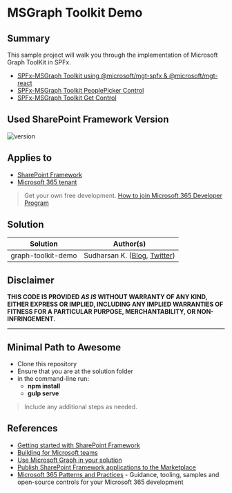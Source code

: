 # MSGraph Toolkit Demo

## Summary

This sample project will walk you through the implementation of Microsoft Graph ToolKit in SPFx. 
- [SPFx-MSGraph Toolkit using @microsoft/mgt-spfx & @microsoft/mgt-react](https://spknowledge.com/2021/09/30/spfx-msgraph-toolkit-using-microsoft-mgt-spfx-microsoft-mgt-react/)
- [SPFx-MSGraph Toolkit PeoplePicker Control](https://spknowledge.com/2021/10/05/spfx-msgraph-toolkit-peoplepicker-control/)
- [SPFx-MSGraph Toolkit Get Control](https://spknowledge.com/2021/10/11/spfx-msgraph-toolkit-get-control/)

## Used SharePoint Framework Version

![version](https://img.shields.io/npm/v/@microsoft/sp-component-base/latest?color=green)

## Applies to

- [SharePoint Framework](https://aka.ms/spfx)
- [Microsoft 365 tenant](https://docs.microsoft.com/en-us/sharepoint/dev/spfx/set-up-your-developer-tenant)

> Get your own free development. [How to join Microsoft 365 Developer Program](https://spknowledge.com/2021/09/27/how-to-join-microsoft-365-developer-program/)

## Solution

Solution|Author(s)
--------|---------
graph-toolkit-demo | Sudharsan K. ([Blog](https://spknowledge.com/), [Twitter](https://twitter.com/sudharsank))

## Disclaimer

**THIS CODE IS PROVIDED *AS IS* WITHOUT WARRANTY OF ANY KIND, EITHER EXPRESS OR IMPLIED, INCLUDING ANY IMPLIED WARRANTIES OF FITNESS FOR A PARTICULAR PURPOSE, MERCHANTABILITY, OR NON-INFRINGEMENT.**

---

## Minimal Path to Awesome

- Clone this repository
- Ensure that you are at the solution folder
- in the command-line run:
  - **npm install**
  - **gulp serve**

> Include any additional steps as needed.

## References

- [Getting started with SharePoint Framework](https://docs.microsoft.com/en-us/sharepoint/dev/spfx/set-up-your-developer-tenant)
- [Building for Microsoft teams](https://docs.microsoft.com/en-us/sharepoint/dev/spfx/build-for-teams-overview)
- [Use Microsoft Graph in your solution](https://docs.microsoft.com/en-us/sharepoint/dev/spfx/web-parts/get-started/using-microsoft-graph-apis)
- [Publish SharePoint Framework applications to the Marketplace](https://docs.microsoft.com/en-us/sharepoint/dev/spfx/publish-to-marketplace-overview)
- [Microsoft 365 Patterns and Practices](https://aka.ms/m365pnp) - Guidance, tooling, samples and open-source controls for your Microsoft 365 development